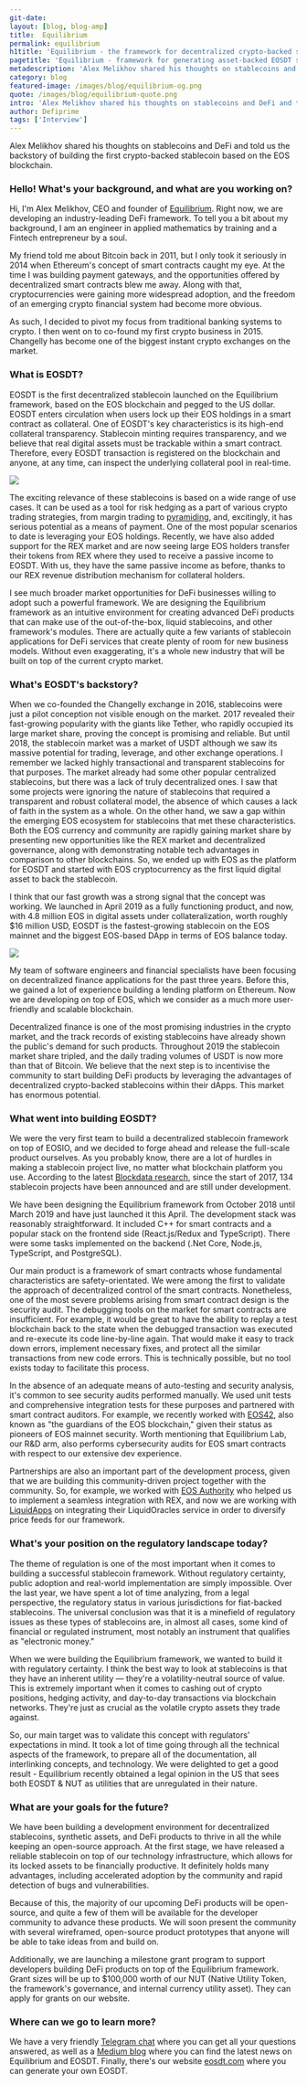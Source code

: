 ```yaml
---
git-date:
layout: [blog, blog-amp]
title:  Equilibrium
permalink: equilibrium
h1title: 'Equilibrium - the framework for decentralized crypto-backed stablecoins and DeFi products'
pagetitle: 'Equilibrium - framework for generating asset-backed EOSDT stablecoins'
metadescription: 'Alex Melikhov shared his thoughts on stablecoins and DeFi and told us the backstory of building the first crypto-backed stablecoin based on the EOS blockchain.'
category: blog
featured-image: /images/blog/equilibrium-og.png
quote: /images/blog/equilibrium-quote.png
intro: 'Alex Melikhov shared his thoughts on stablecoins and DeFi and told us the backstory of building the first crypto-backed stablecoin based on the EOS blockchain.'
author: Defiprime
tags: ['Interview']
---
```

Alex Melikhov shared his thoughts on stablecoins and DeFi and told us the backstory of building the first crypto-backed stablecoin based on the EOS blockchain.

### Hello! What's your background, and what are you working on?

Hi, I'm Alex Melikhov, CEO and founder of [Equilibrium](http://eosdt.com/?utm_source=defiprime&utm_medium=referral&utm_campaign=defiprime_interview). Right now, we are developing an industry-leading DeFi framework. To tell you a bit about my background, I am an engineer in applied mathematics by training and a Fintech entrepreneur by a soul.

My friend told me about Bitcoin back in 2011, but I only took it seriously in 2014 when Ethereum's concept of smart contracts caught my eye. At the time I was building payment gateways, and the opportunities offered by decentralized smart contracts blew me away. Along with that, cryptocurrencies were gaining more widespread adoption, and the freedom of an emerging crypto financial system had become more obvious.

As such, I decided to pivot my focus from traditional banking systems to crypto. I then went on to co-found my first crypto business in 2015. Changelly has become one of the biggest instant crypto exchanges on the market.

### What is EOSDT?

EOSDT is the first decentralized stablecoin launched on the Equilibrium framework, based on the EOS blockchain and pegged to the US dollar. EOSDT enters circulation when users lock up their EOS holdings in a smart contract as collateral. One of EOSDT's key characteristics is its high-end collateral transparency. Stablecoin minting requires transparency, and we believe that real digital assets must be trackable within a smart contract. Therefore, every EOSDT transaction is registered on the blockchain and anyone, at any time, can inspect the underlying collateral pool in real-time.

![](/images/blog/equilibrium2.png)

The exciting relevance of these stablecoins is based on a wide range of use cases. It can be used as a tool for risk hedging as a part of various crypto trading strategies, from margin trading to [pyramiding](https://www.investopedia.com/terms/p/pyramiding.asp), and, excitingly, it has serious potential as a means of payment. One of the most popular scenarios to date is leveraging your EOS holdings. Recently, we have also added support for the REX market and are now seeing large EOS holders transfer their tokens from REX where they used to receive a passive income to EOSDT. With us, they have the same passive income as before, thanks to our REX revenue distribution mechanism for collateral holders.

I see much broader market opportunities for DeFi businesses willing to adopt such a powerful framework. We are designing the Equilibrium framework as an intuitive environment for creating advanced DeFi products that can make use of the out-of-the-box, liquid stablecoins, and other framework's modules. There are actually quite a few variants of stablecoin applications for DeFi services that create plenty of room for new business models. Without even exaggerating, it's a whole new industry that will be built on top of the current crypto market.

### What's EOSDT's backstory?

When we co-founded the Changelly exchange in 2016, stablecoins were just a pilot conception not visible enough on the market. 2017 revealed their fast-growing popularity with the giants like Tether, who rapidly occupied its large market share, proving the concept is promising and reliable. But until 2018, the stablecoin market was a market of USDT although we saw its massive potential for trading, leverage, and other exchange operations. I remember we lacked highly transactional and transparent stablecoins for that purposes. The market already had some other popular centralized stablecoins, but there was a lack of truly decentralized ones. I saw that some projects were ignoring the nature of stablecoins that required a transparent and robust collateral model, the absence of which causes a lack of faith in the system as a whole.
On the other hand, we saw a gap within the emerging EOS ecosystem for stablecoins that met these characteristics. Both the EOS currency and community are rapidly gaining market share by presenting new opportunities like the REX market and decentralized governance, along with demonstrating notable tech advantages in comparison to other blockchains. So, we ended up with EOS as the platform for EOSDT and started with EOS cryptocurrency as the first liquid digital asset to back the stablecoin.

I think that our fast growth was a strong signal that the concept was working. We launched in April 2019 as a fully functioning product, and now, with 4.8 million EOS in digital assets under collateralization, worth roughly $16 million USD, EOSDT is the fastest-growing stablecoin on the EOS mainnet and the biggest EOS-based DApp in terms of EOS balance today.

![](/images/blog/equilibrium1.jpg)

My team of software engineers and financial specialists have been focusing on decentralized finance applications for the past three years. Before this, we gained a lot of experience building a lending platform on Ethereum. Now we are developing on top of EOS, which we consider as a much more user-friendly and scalable blockchain.

Decentralized finance is one of the most promising industries in the crypto market, and the track records of existing stablecoins have already shown the public's demand for such products. Throughout 2019 the stablecoin market share tripled, and the daily trading volumes of USDT is now more than that of Bitcoin. We believe that the next step is to incentivise the community to start building DeFi products by leveraging the advantages of decentralized crypto-backed stablecoins within their dApps. This market has enormous potential.

### What went into building EOSDT?

We were the very first team to build a decentralized stablecoin framework on top of EOSIO, and we decided to forge ahead and release the full-scale product ourselves. As you probably know, there are a lot of hurdles in making a stablecoin project live, no matter what blockchain platform you use. According to the latest [Blockdata research](https://download.blockdata.tech/blockdata-stablecoin-report-blockchain-technology.pdf), since the start of 2017, 134 stablecoin projects have been announced and are still under development.

We have been designing the Equilibrium framework from October 2018 until March 2019 and have just launched it this April. The development stack was reasonably straightforward. It included C++ for smart contracts and a popular stack on the frontend side (React.js/Redux and TypeScript). There were some tasks implemented on the backend (.Net Core, Node.js, TypeScript, and PostgreSQL).

Our main product is a framework of smart contracts whose fundamental characteristics are safety-orientated. We were among the first to validate the approach of decentralized control of the smart contracts. Nonetheless, one of the most severe problems arising from smart contract design is the security audit. The debugging tools on the market for smart contracts are insufficient. For example, it would be great to have the ability to replay a test blockchain back to the state when the debugged transaction was executed and re-execute its code line-by-line again. That would make it easy to track down errors, implement necessary fixes, and protect all the similar transactions from new code errors. This is technically possible, but no tool exists today to facilitate this process.

In the absence of an adequate means of auto-testing and security analysis, it's common to see security audits performed manually. We used unit tests and comprehensive integration tests for these purposes and partnered with smart contract auditors. For example, we recently worked with [EOS42](https://eos42.io/), also known as "the guardians of the EOS blockchain," given their status as pioneers of EOS mainnet security. Worth mentioning that Equilibrium Lab, our R&D arm, also performs cybersecurity audits for EOS smart contracts with respect to our extensive dev experience.  

Partnerships are also an important part of the development process, given that we are building this community-driven project together with the community. So, for example, we worked with [EOS Authority](https://eosauthority.com/) who helped us to implement a seamless integration with REX, and now we are working with [LiquidApps](https://liquidapps.io/) on integrating their LiquidOracles service in order to diversify price feeds for our framework.

### What's your position on the regulatory landscape today?

The theme of regulation is one of the most important when it comes to building a successful stablecoin framework. Without regulatory certainty, public adoption and real-world implementation are simply impossible. Over the last year, we have spent a lot of time analyzing, from a legal perspective, the regulatory status in various jurisdictions for fiat-backed stablecoins. The universal conclusion was that it is a minefield of regulatory issues as these types of stablecoins are, in almost all cases, some kind of financial or regulated instrument, most notably an instrument that qualifies as "electronic money."

When we were building the Equilibrium framework, we wanted to build it with regulatory certainty. I think the best way to look at stablecoins is that they have an inherent utility — they're a volatility-neutral source of value. This is extremely important when it comes to cashing out of crypto positions, hedging activity, and day-to-day transactions via blockchain networks. They're just as crucial as the volatile crypto assets they trade against.

So, our main target was to validate this concept with regulators' expectations in mind. It took a lot of time going through all the technical aspects of the framework, to prepare all of the documentation, all interlinking concepts, and technology. We were delighted to get a good result - Equilibrium recently obtained a legal opinion in the US that sees both EOSDT & NUT as utilities that are unregulated in their nature.

### What are your goals for the future?

We have been building a development environment for decentralized stablecoins, synthetic assets, and DeFi products to thrive in all the while keeping an open-source approach. At the first stage, we have released a reliable stablecoin on top of our technology infrastructure, which allows for its locked assets to be financially productive. It definitely holds many advantages, including accelerated adoption by the community and rapid detection of bugs and vulnerabilities.

Because of this, the majority of our upcoming DeFi products will be open-source, and quite a few of them will be available for the developer community to advance these products. We will soon present the community with several wireframed, open-source product prototypes that anyone will be able to take ideas from and build on.

Additionally, we are launching a milestone grant program to support developers building DeFi products on top of the Equilibrium framework. Grant sizes will be up to $100,000 worth of our NUT (Native Utility Token, the framework's governance, and internal currency utility asset). They can apply for grants on our website.  

### Where can we go to learn more?

We have a very friendly [Telegram chat](http://t.me/equilibrium_eosdt_official?utm_source=defiprime&utm_medium=referral&utm_campaign=defiprime_interview) where you can get all your questions answered, as well as a [Medium blog](http://medium.com/equilibrium-eosdt?utm_source=defiprime&utm_medium=referral&utm_campaign=defiprime_interview) where you can find the latest news on Equilibrium and EOSDT. Finally, there's our website [eosdt.com](http://eosdt.com/?utm_source=defiprime&utm_medium=referral&utm_campaign=defiprime_interview) where you can generate your own EOSDT.
